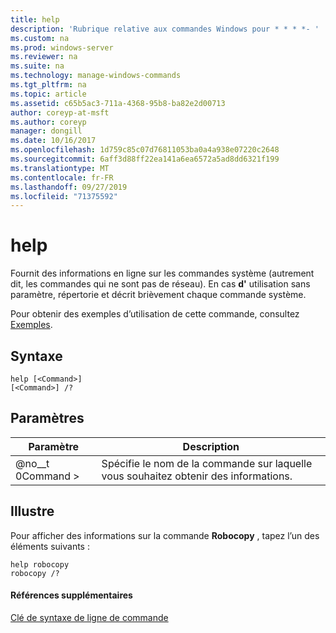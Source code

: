 ```yaml
---
title: help
description: 'Rubrique relative aux commandes Windows pour * * * *- '
ms.custom: na
ms.prod: windows-server
ms.reviewer: na
ms.suite: na
ms.technology: manage-windows-commands
ms.tgt_pltfrm: na
ms.topic: article
ms.assetid: c65b5ac3-711a-4368-95b8-ba82e2d00713
author: coreyp-at-msft
ms.author: coreyp
manager: dongill
ms.date: 10/16/2017
ms.openlocfilehash: 1d759c85c07d76811053ba0a4a938e07220c2648
ms.sourcegitcommit: 6aff3d88ff22ea141a6ea6572a5ad8dd6321f199
ms.translationtype: MT
ms.contentlocale: fr-FR
ms.lasthandoff: 09/27/2019
ms.locfileid: "71375592"
---
```

# <a name="help"></a>help



Fournit des informations en ligne sur les commandes système (autrement dit, les commandes qui ne sont pas de réseau). En cas **d'** utilisation sans paramètre, répertorie et décrit brièvement chaque commande système.

Pour obtenir des exemples d’utilisation de cette commande, consultez [Exemples](#BKMK_examples).

## <a name="syntax"></a>Syntaxe

```
help [<Command>] 
[<Command>] /?
```

## <a name="parameters"></a>Paramètres

|Paramètre|Description|
|---------|-----------|
|@no__t 0Command >|Spécifie le nom de la commande sur laquelle vous souhaitez obtenir des informations.|

## <a name="BKMK_examples"></a>Illustre

Pour afficher des informations sur la commande **Robocopy** , tapez l’un des éléments suivants :
```
help robocopy
robocopy /? 
```

#### <a name="additional-references"></a>Références supplémentaires

[Clé de syntaxe de ligne de commande](command-line-syntax-key.md)